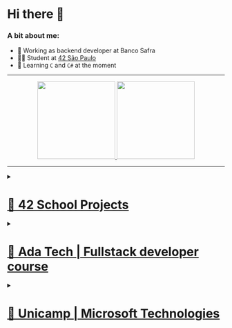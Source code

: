 # Hi there 👋
### A bit about me:
* 🔭 Working as backend developer at Banco Safra
* 👨‍🎓 Student at [42 São Paulo](https://www.42sp.org.br)
* 🔰 Learning `C` and `C#` at the moment

---

<div align="center">
  <a href="https://github.com/sathyagimenes">
  <img height="180em" src="https://github-readme-stats.vercel.app/api?username=sathyagimenes&show_icons=true&theme=onedark&include_all_commits=true&count_private=true"/>
  <img height="180em" src="https://github-readme-stats.vercel.app/api/top-langs/?username=sathyagimenes&layout=compact&langs_count=7&theme=onedark"/>
</div>
  
---

<details><summary><h1>🚀 42 School Projects</h1></summary>

| Phase | Project | Language | Description |
| :---: | :---: | :---: | :---: |
| 1 | [libft](https://github.com/sathyagimenes/libft) | C | Create a library of C functions. |
| 1 | [get_next_line](https://github.com/sathyagimenes/get_next_line) | C | Create a program that reads a single line from a fd. |
| 1 | [ft_printf](https://github.com/sathyagimenes/ft_printf) | C | Recreation of the printf function. |
| 1 | [born2beroot](https://stripe-timimus-281.notion.site/Born2BeRoot-85b1083f61224f57a946e7bcbfffa6f4) | Shell | Create and learn about virtual machines. |
| 1 | [so_long](https://github.com/sathyagimenes/So_Long_Game) | C | Create a 2D Game. |
| 1 | [pipex](https://github.com/sathyagimenes/pipex) | C | Recreate the pipe functionality. |
| 2 | [push_swap](https://github.com/sathyagimenes/push_swap) | C | Sorting of a list of random numbers using radix algorithm |
| 2 | [minishell](https://github.com/sathyagimenes/minishell-2.0) | C | In pairs, create a replica of a shell. |
| 2 | [philosophers](https://github.com/sathyagimenes/philosophers) | C | Resolve a variation of the famous dining philosophers problem. |
  
</details>

<details><summary><h1>🚀 Ada Tech | Fullstack developer course</h1></summary>

| Module | Project | Language | Description |
| :---: | :---: | :---: | :---: |
| Programming logic | [Battleship game](https://github.com/sathyagimenes/854Prova-Sathya-Gimenes) | C# | Create battleship game. |
| C# | [Contract Manager](https://github.com/sathyagimenes/Financeira_Aula7) | C# | Create a contract manager. |
| Advanced C# | [Tax Calculator](https://github.com/sathyagimenes/TaxCalculator_Project) | C# | Create a tax calculator. |
| SQL | [Blood Donation Database](https://github.com/sathyagimenes/LetsBlood) | SQL | Create a database for blood donation. |
| Programming techniques | [Blood Donation Manager](https://github.com/sathyagimenes/LetsBlood_Evolution) | C# | Create a blood donation manager. |
| API | [City Events](https://github.com/sathyagimenes/WebAPI_ProjetoFinal) | C# | Build an API that manages city events. |
| HTML & CSS | [Songfy](https://github.com/sathyagimenes/Songfy) | HTML & CSS | Create a replica of Spotify's web page. |
| Javascript | [Library System](https://github.com/sathyagimenes/LivrariaJS) | Javascript | Create a library system. |
| Angular I | [Curriculum](https://github.com/sathyagimenes/ProjetoFinalAngularI) | Angular | Create a curriculum on a web page. |
| Angula II | [Curriculum Manager](https://github.com/sathyagimenes/ProjetoFinalAngular2) | Angular | Create a web application to mange and generate a curriculum. |

  
</details>
  
<details><summary><h1>🚀 Unicamp | Microsoft Technologies</h1></summary>

| Module | Project | Language | Description |
| :---: | :---: | :---: | :---: |
| Version Control | [Conflict management](https://github.com/sathyagimenes/extecamp-git) | git | Simulate and resolve merge conflicts. |
| Azure Cloud | [Cloud](https://stripe-timimus-281.notion.site/Cloud-70d2562430a6462192a4f5faea43e663) | - | Learn about cloud. |
| C# | [Jewel Collector Game](https://github.com/sathyagimenes/jewel-collector-game) | C# | Create a jewel collector game. |
  
</details>
